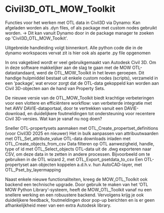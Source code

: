 # Civil3D_OTL_MOW_Toolkit
Functies voor het werken met OTL data in Civil3D via Dynamo: Kan afgeladen worden als .dyn files, of als package met custom nodes gebruikt worden. -> Dit kan vanuit Dynamo door in de package manager te zoeken op 'Civil3D_OTL_MOW_Toolkit'.

Uitgebreide handleiding volgt binnenkort. Alle python code die in de dynamo workspaces vervat zit is hier ook als aparte .py file opgenomen

In ons vakgebied wordt er veel gebruikgemaakt van Autodesk Civil 3D. Om in deze software makkelijker aan de slag te gaan met de MOW OTL-datastandaard, werd de OTL_MOW_Toolkit in het leven geroepen. Dit handige hulpmiddel bestaat uit enkele custom nodes (scripts), verzameld in een ‘package’, wat ervoor zorgt dat de OTL-data gekoppeld kan worden aan Civil 3D-objecten aan de hand van Property Sets.

De nieuwe versie van de OTL_MOW_Toolkit biedt krachtige verbeteringen voor een vlottere en efficiëntere workflow: van verbeterde integratie met het AWV DAVIE-dataportaal, door te vertrekken vanuit een DAVIE-download, en duidelijkere foutmeldingen tot ondersteuning voor recentere Civil 3D-versies. Wat kan je vanaf nu nog doen?

Sneller OTL-propertysets aanmaken met OTL_Create_propertset_definitions (voor Civil3D 2025 en nieuwer) Het in bulk aanpassen van attribuutwaarden met OTL_Set_attribute_value OTL-data downloads inladen met OTL_Create_objects_from_csv Data filteren op OTL aanwezigheid, handle, type of id met OTL_Select_objects OTL-data uit de .dwg exporteren naar CSV, om deze data in te zetten in andere processen. Bijvoorbeeld om te gebruiken in de OTL wizard 2, met OTL_Export_psetdata_to_csv Een OTL-propertyset aan objecten koppelen a.d.h.v. hun AutoCAD-layer, met OTL_Pset_by_layermapping

Naast enkele nieuwe functionaliteiten, kreeg de MOW_OTL_Toolkit ook backend een technische upgrade. Door gebruik te maken van het ‘OTL MOW Python Library’-systeem, heeft de MOW_OTL_Toolkit vanaf nu een snellere werking en een robuustere backend. Vervolgens krijg je ook duidelijkere feedback, foutmeldingen door pop-up berichten en is er geen afhankelijkheid meer van een extra Autodesk library.